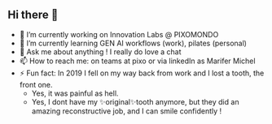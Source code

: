 ## Hi there 👋

<!--
**marifer-pixomondo/marifer-pixomondo** is a ✨ _special_ ✨ repository because its `README.md` (this file) appears on your GitHub profile.

Here are some ideas to get you started:

- 🔭 I’m currently working on ...
- 🌱 I’m currently learning ...
- 👯 I’m looking to collaborate on ...
- 🤔 I’m looking for help with ...
- 💬 Ask me about ...
- 📫 How to reach me: ...
- 😄 Pronouns: ...
- ⚡ Fun fact: ...
-->


- 🔭 I’m currently working on Innovation Labs @ PIXOMONDO
- 🌱 I’m currently learning GEN AI workflows (work), pilates (personal)
- 💬 Ask me about anything ! I really do love a chat
- 📫 How to reach me: on teams at pixo or via linkedIn as Marifer Michel
- ⚡ Fun fact: In 2019 I fell on my way back from work and I lost a tooth, the front one.
  - Yes, it was painful as hell. 
  - Yes, I dont have my ✨original✨tooth anymore, but they did an amazing reconstructive job,
  and I can smile confidently !
